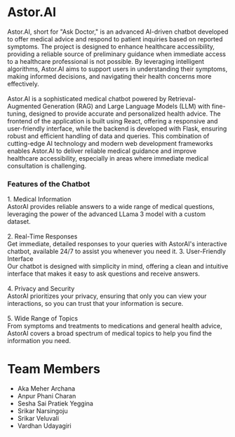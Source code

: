# Astor.AI

Astor.AI, short for "Ask Doctor," is an advanced AI-driven chatbot developed to offer medical advice and respond to patient inquiries based on reported symptoms. The project is designed to enhance healthcare accessibility, providing a reliable source of preliminary guidance when immediate access to a healthcare professional is not possible. By leveraging intelligent algorithms, Astor.AI aims to support users in understanding their symptoms, making informed decisions, and navigating their health concerns more effectively.
<br><br>
Astor.AI is a sophisticated medical chatbot powered by Retrieval-Augmented Generation (RAG) and Large Language Models (LLM) with fine-tuning, designed to provide accurate and personalized health advice. The frontend of the application is built using React, offering a responsive and user-friendly interface, while the backend is developed with Flask, ensuring robust and efficient handling of data and queries. This combination of cutting-edge AI technology and modern web development frameworks enables Astor.AI to deliver reliable medical guidance and improve healthcare accessibility, especially in areas where immediate medical consultation is challenging.

<h3>Features of the Chatbot</h3>
1. Medical Information <br>
AstorAI provides reliable answers to a wide range of medical questions, leveraging the power of the advanced LLama 3 model with a custom dataset.
<br><br>
2. Real-Time Responses <br>
Get immediate, detailed responses to your queries with AstorAI's interactive chatbot, available 24/7 to assist you whenever you need it.
<br<br>
3. User-Friendly Interface <br>
Our chatbot is designed with simplicity in mind, offering a clean and intuitive interface that makes it easy to ask questions and receive answers.
<br><br>
4. Privacy and Security <br>
AstorAI prioritizes your privacy, ensuring that only you can view your interactions, so you can trust that your information is secure.
<br><br>
5. Wide Range of Topics <br>
From symptoms and treatments to medications and general health advice, AstorAI covers a broad spectrum of medical topics to help you find the information you need.




<h1>Team Members</h1>
<ul>
  <li>Aka Meher Archana</li>
  <li>Anpur Phani Charan</li>
  <li>Sesha Sai Pratiek Yeggina</li>
  <li>Srikar Narsingoju</li>
  <li>Srikar Veluvali</li>
  <li>Vardhan Udayagiri</li>
</ul>

